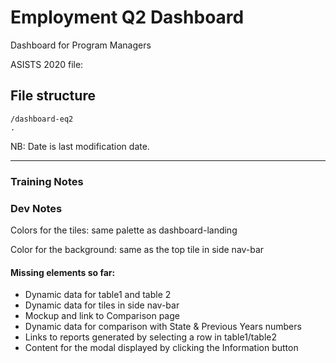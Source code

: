 # Employment Q2 Dashboard

Dashboard for Program Managers

ASISTS 2020 file:

## File structure

```
/dashboard-eq2
.

```

NB: Date is last modification date.

---

### Training Notes

### Dev Notes

Colors for the tiles: same palette as dashboard-landing

Color for the background: same as the top tile in side nav-bar

#### Missing elements so far:

- Dynamic data for table1 and table 2
- Dynamic data for tiles in side nav-bar
- Mockup and link to Comparison page
- Dynamic data for comparison with State & Previous Years numbers
- Links to reports generated by selecting a row in table1/table2
- Content for the modal displayed by clicking the Information button
